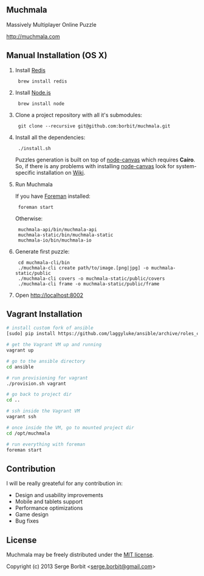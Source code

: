 Muchmala
--------

Massively Multiplayer Online Puzzle

http://muchmala.com

Manual Installation (OS X)
----------------------------

1. Install [Redis](http://redis.io/)

        brew install redis

2. Install [Node.js](http://nodejs.org/)

        brew install node

3. Clone a project repository with all it's submodules:

        git clone --recursive git@github.com:borbit/muchmala.git

4. Install all the dependencies:

        ./install.sh

    Puzzles generation is built on top of [node-canvas](https://github.com/LearnBoost/node-canvas) which requires **Cairo**. So, if there is any problems with installing [node-canvas](https://github.com/LearnBoost/node-canvas) look for system-specific installation on [Wiki](https://github.com/LearnBoost/node-canvas/wiki/_pages).

5. Run Muchmala

    If you have [Foreman](http://ddollar.github.io/foreman/) installed:

        foreman start

    Otherwise:

        muchmala-api/bin/muchmala-api
        muchmala-static/bin/muchmala-static
        muchmala-io/bin/muchmala-io

6. Generate first puzzle:

        cd muchmala-cli/bin
        ./muchmala-cli create path/to/image.[png|jpg] -o muchmala-static/public
        ./muchmala-cli covers -o muchmala-static/public/covers
        ./muchmala-cli frame -o muchmala-static/public/frame

7. Open [http://localhost:8002](http://localhost:8002)

Vagrant Installation
--------------------

```bash
# install custom fork of ansible
[sudo] pip install https://github.com/laggyluke/ansible/archive/roles_combine_vars.zip

# get the Vagrant VM up and running
vagrant up

# go to the ansible directory
cd ansible

# run provisioning for vagrant
./provision.sh vagrant

# go back to project dir
cd ..

# ssh inside the Vagrant VM
vagrant ssh

# once inside the VM, go to mounted project dir
cd /opt/muchmala

# run everything with foreman
foreman start
```

Contribution
------------

I will be really greateful for any contribution in:

* Design and usability improvements
* Mobile and tablets support
* Performance optimizations
* Game design
* Bug fixes

License
-------

Muchmala may be freely distributed under the [MIT license](http://en.wikipedia.org/wiki/MIT_License#License_terms).

Copyright (c) 2013 Serge Borbit &lt;serge.borbit@gmail.com&gt;
